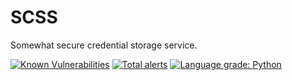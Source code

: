 # SCSS
Somewhat secure credential storage service.


[![Known Vulnerabilities](https://snyk.io/test/github/bentleygd/SCSS/badge.svg?targetFile=requirements.txt)](https://snyk.io/test/github/bentleygd/SCSS?targetFile=requirements.txt) [![Total alerts](https://img.shields.io/lgtm/alerts/g/bentleygd/SCSS.svg?logo=lgtm&logoWidth=18)](https://lgtm.com/projects/g/bentleygd/SCSS/alerts/) [![Language grade: Python](https://img.shields.io/lgtm/grade/python/g/bentleygd/SCSS.svg?logo=lgtm&logoWidth=18)](https://lgtm.com/projects/g/bentleygd/SCSS/context:python)
